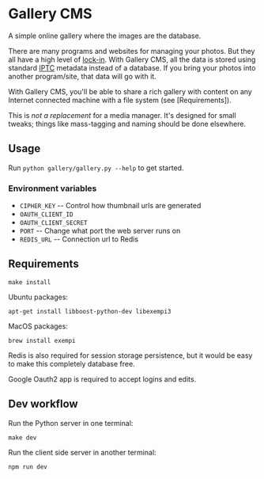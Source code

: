Gallery CMS
===========

A simple online gallery where the images are the database.

There are many programs and websites for managing your photos. But they all
have a high level of [lock-in]. With Gallery CMS, all the data is stored using
standard [IPTC] metadata instead of a database. If you bring your photos into
another program/site, that data will go with it.

With Gallery CMS, you'll be able to share a rich gallery with content on any
Internet connected machine with a file system (see [Requirements]).

This is *not a replacement* for a media manager. It's designed for small
tweaks; things like mass-tagging and naming should be done elsewhere.

  [lock-in]: https://en.wikipedia.org/wiki/Vendor_lock-in
  [IPTC]: http://www.sno.phy.queensu.ca/~phil/exiftool/TagNames/IPTC.html

Usage
-----

Run `python gallery/gallery.py --help` to get started.

### Environment variables

* `CIPHER_KEY` -- Control how thumbnail urls are generated
* `OAUTH_CLIENT_ID`
* `OAUTH_CLIENT_SECRET`
* `PORT` -- Change what port the web server runs on
* `REDIS_URL` -- Connection url to Redis


Requirements
------------

    make install

Ubuntu packages:

    apt-get install libboost-python-dev libexempi3

MacOS packages:

    brew install exempi

Redis is also required for session storage persistence, but it would be easy to
make this completely database free.

Google Oauth2 app is required to accept logins and edits.


Dev workflow
------------

Run the Python server in one terminal:

    make dev

Run the client side server in another terminal:

    npm run dev
